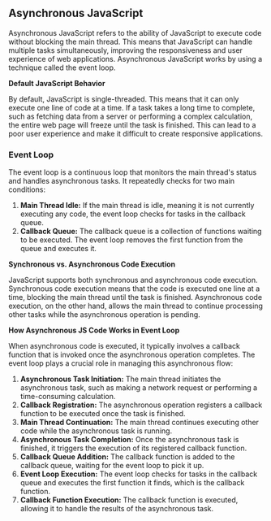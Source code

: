 ## Asynchronous JavaScript

Asynchronous JavaScript refers to the ability of JavaScript to execute code without blocking the main thread. This means that JavaScript can handle multiple tasks simultaneously, improving the responsiveness and user experience of web applications.
Asynchronous JavaScript works by using a technique called the event loop.

**Default JavaScript Behavior**

By default, JavaScript is single-threaded. This means that it can only execute one line of code at a time. If a task takes a long time to complete, such as fetching data from a server or performing a complex calculation, the entire web page will freeze until the task is finished. This can lead to a poor user experience and make it difficult to create responsive applications.

### Event Loop

The event loop is a continuous loop that monitors the main thread's status and handles asynchronous tasks. It repeatedly checks for two main conditions:

1.  **Main Thread Idle:** If the main thread is idle, meaning it is not currently executing any code, the event loop checks for tasks in the callback queue.
2.  **Callback Queue:** The callback queue is a collection of functions waiting to be executed. The event loop removes the first function from the queue and executes it.

**Synchronous vs. Asynchronous Code Execution**

JavaScript supports both synchronous and asynchronous code execution. Synchronous code execution means that the code is executed one line at a time, blocking the main thread until the task is finished. Asynchronous code execution, on the other hand, allows the main thread to continue processing other tasks while the asynchronous operation is pending.

**How Asynchronous JS Code Works in Event Loop**

When asynchronous code is executed, it typically involves a callback function that is invoked once the asynchronous operation completes. The event loop plays a crucial role in managing this asynchronous flow:

1.  **Asynchronous Task Initiation:** The main thread initiates the asynchronous task, such as making a network request or performing a time-consuming calculation.
2.  **Callback Registration:** The asynchronous operation registers a callback function to be executed once the task is finished.
3.  **Main Thread Continuation:** The main thread continues executing other code while the asynchronous task is running.
4.  **Asynchronous Task Completion:** Once the asynchronous task is finished, it triggers the execution of its registered callback function.
5.  **Callback Queue Addition:** The callback function is added to the callback queue, waiting for the event loop to pick it up.
6.  **Event Loop Execution:** The event loop checks for tasks in the callback queue and executes the first function it finds, which is the callback function.
7.  **Callback Function Execution:** The callback function is executed, allowing it to handle the results of the asynchronous task.

